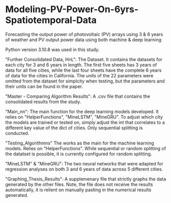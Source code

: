 # Modeling-PV-Power-On-6yrs-Spatiotemporal-Data
Forecasting the output power of photovoltaic (PV) arrays using 3 &amp; 6 years of weather and PV output power data using both machine &amp; deep learning

Python version 3.10.8 was used in this study.

"Further Consolidated Data, HnL":
The Dataset. It contains the datasets for each city for 3 and 6 years in length. The first five sheets has 3 years of data for all five cities, while the last four sheets have the complete 6 years of data for the cities in California. The units of the 22 parameters were omitted from the dataset for simplcity when testing, but the parameters and their units can be found in the paper.

"Master - Comparing Algorithm Results":
A .csv file that contains the consolidated results from the study.

"Main_nn":
The main function for the deep learning models developed. It relies on "HelperFunctions", "MineLSTM", "MineGRU". To adjust which city the models are trained or tested on, simply adjust the int that correlates to a different key value of the dict of cities. Only sequential splitting is conducted.

"Testing_Algorithmns"
The works as the main for the machine learning models. Relies on "HelperFunctions". While sequential or random splitting of the datatset is possible, it is currently configured for random splitting.

"MineLSTM" & "MineGRU":
The two neural networks that were adapted for regression analyses on both 3 and 6 years of data across 5 different cities.

"Graphing_Thesis_Results":
A supplemenary file that strictly graphs the data generated by the other files. Note, the file does not receive the results automatically, it is relient on manually pasting in the numerical results generated.
